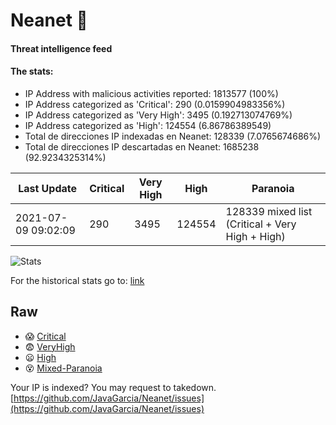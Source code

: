 # Neanet :hocho:
#### Threat intelligence feed
#### The stats:

- IP Address with malicious activities reported: 1813577 (100%)
- IP Address categorized as 'Critical':  290 (0.0159904983356%)
- IP Address categorized as 'Very High':  3495 (0.192713074769%)
- IP Address categorized as 'High':  124554 (6.86786389549)
- Total de direcciones IP indexadas en Neanet:  128339 (7.0765674686%)
- Total de direcciones IP descartadas en Neanet:  1685238 (92.9234325314%)

| Last Update | Critical | Very High | High | Paranoia |
| --- | --- | --- | --- | --- |
| 2021-07-09 09:02:09 | 290 | 3495 | 124554 | 128339 mixed list (Critical + Very High + High)|

![Stats](https://docs.google.com/spreadsheets/d/e/2PACX-1vSnaNMIXVabIpDJjufMlzH7poXnshF3mgd8Is1g9ytUEzVsP5my4Trn8f-xkoLLQ38xpL3HtmUexLo6/pubchart?oid=501124687&format=image)

For the historical stats go to: [link](/stats.csv)
## Raw
- :scream: [Critical](https://raw.githubusercontent.com/JavaGarcia/Neanet/master/blacklists/neanet_critical.txt)
- :fearful: [VeryHigh](https://raw.githubusercontent.com/JavaGarcia/Neanet/master/blacklists/neanet_veryHigh.txtt)
- :frowning: [High](https://raw.githubusercontent.com/JavaGarcia/Neanet/master/blacklists/neanet_high.txt)
- :dizzy_face: [Mixed-Paranoia](https://raw.githubusercontent.com/JavaGarcia/Neanet/master/blacklists/neanet_all.txt)


Your IP is indexed? You may request to takedown. [https://github.com/JavaGarcia/Neanet/issues](https://github.com/JavaGarcia/Neanet/issues)
















































































































































































































































































































































































































































































































































































































































































































































































































































































































































































































































































































































































































































































































































































































































































































































































































































































































































































































































































































































































































































































































































































































































































































































































































































































































































































































































































































































































































































































































































































































































































































































































































































































































































































































































































































































































































































































































































































































































































































































































































































































































































































































































































































































































































































































































































































































































































































































































































































































































































































































































































































































































































































































































































































































































































































































































































































































































































































































































































































































































































































































































































































































































































































































































































































































































































































































































































































































































































































































































































































































































































































































































































































































































































































































































































































































































































































































